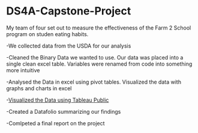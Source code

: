 # DS4A-Capstone-Project

My team of four set out to measure the effectiveness of the Farm 2 School program on studen eating habits.

-We collected data from the USDA for our analysis

-Cleaned the Binary Data we wanted to use. Our data was placed into a single clean excel table. Variables were renamed from code into something more intuitive
 
-Analysed the Data in excel using pivot tables. Visualized the data with graphs and charts in excel

-[Visualized the Data using Tableau Public](https://public.tableau.com/app/profile/jonathan.munoz/viz/Farm2School_16598069634470/Dashboard1)

-Created a Datafolio summarizing our findings

-Comlpeted a final report on the project
